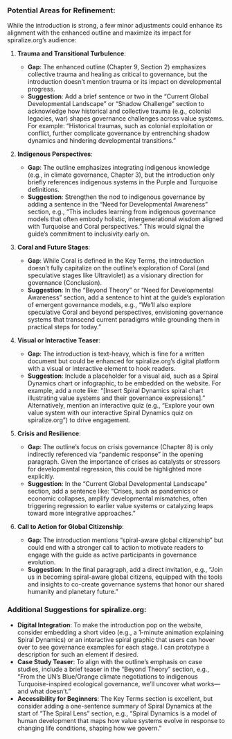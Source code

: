 ### Potential Areas for Refinement:
While the introduction is strong, a few minor adjustments could enhance its alignment with the enhanced outline and maximize its impact for spiralize.org’s audience:

1. **Trauma and Transitional Turbulence**:
   - **Gap**: The enhanced outline (Chapter 9, Section 2) emphasizes collective trauma and healing as critical to governance, but the introduction doesn’t mention trauma or its impact on developmental progress.
   - **Suggestion**: Add a brief sentence or two in the “Current Global Developmental Landscape” or “Shadow Challenge” section to acknowledge how historical and collective trauma (e.g., colonial legacies, war) shapes governance challenges across value systems. For example: “Historical traumas, such as colonial exploitation or conflict, further complicate governance by entrenching shadow dynamics and hindering developmental transitions.”

2. **Indigenous Perspectives**:
   - **Gap**: The outline emphasizes integrating indigenous knowledge (e.g., in climate governance, Chapter 3), but the introduction only briefly references indigenous systems in the Purple and Turquoise definitions.
   - **Suggestion**: Strengthen the nod to indigenous governance by adding a sentence in the “Need for Developmental Awareness” section, e.g., “This includes learning from indigenous governance models that often embody holistic, intergenerational wisdom aligned with Turquoise and Coral perspectives.” This would signal the guide’s commitment to inclusivity early on.

3. **Coral and Future Stages**:
   - **Gap**: While Coral is defined in the Key Terms, the introduction doesn’t fully capitalize on the outline’s exploration of Coral (and speculative stages like Ultraviolet) as a visionary direction for governance (Conclusion).
   - **Suggestion**: In the “Beyond Theory” or “Need for Developmental Awareness” section, add a sentence to hint at the guide’s exploration of emergent governance models, e.g., “We’ll also explore speculative Coral and beyond perspectives, envisioning governance systems that transcend current paradigms while grounding them in practical steps for today.”

4. **Visual or Interactive Teaser**:
   - **Gap**: The introduction is text-heavy, which is fine for a written document but could be enhanced for spiralize.org’s digital platform with a visual or interactive element to hook readers.
   - **Suggestion**: Include a placeholder for a visual aid, such as a Spiral Dynamics chart or infographic, to be embedded on the website. For example, add a note like: “[Insert Spiral Dynamics spiral chart illustrating value systems and their governance expressions].” Alternatively, mention an interactive quiz (e.g., “Explore your own value system with our interactive Spiral Dynamics quiz on spiralize.org”) to drive engagement.

5. **Crisis and Resilience**:
   - **Gap**: The outline’s focus on crisis governance (Chapter 8) is only indirectly referenced via “pandemic response” in the opening paragraph. Given the importance of crises as catalysts or stressors for developmental regression, this could be highlighted more explicitly.
   - **Suggestion**: In the “Current Global Developmental Landscape” section, add a sentence like: “Crises, such as pandemics or economic collapses, amplify developmental mismatches, often triggering regression to earlier value systems or catalyzing leaps toward more integrative approaches.”

6. **Call to Action for Global Citizenship**:
   - **Gap**: The introduction mentions “spiral-aware global citizenship” but could end with a stronger call to action to motivate readers to engage with the guide as active participants in governance evolution.
   - **Suggestion**: In the final paragraph, add a direct invitation, e.g., “Join us in becoming spiral-aware global citizens, equipped with the tools and insights to co-create governance systems that honor our shared humanity and planetary future.”

### Additional Suggestions for spiralize.org:
- **Digital Integration**: To make the introduction pop on the website, consider embedding a short video (e.g., a 1-minute animation explaining Spiral Dynamics) or an interactive spiral graphic that users can hover over to see governance examples for each stage. I can prototype a description for such an element if desired.
- **Case Study Teaser**: To align with the outline’s emphasis on case studies, include a brief teaser in the “Beyond Theory” section, e.g., “From the UN’s Blue/Orange climate negotiations to indigenous Turquoise-inspired ecological governance, we’ll uncover what works—and what doesn’t.”
- **Accessibility for Beginners**: The Key Terms section is excellent, but consider adding a one-sentence summary of Spiral Dynamics at the start of “The Spiral Lens” section, e.g., “Spiral Dynamics is a model of human development that maps how value systems evolve in response to changing life conditions, shaping how we govern.”


